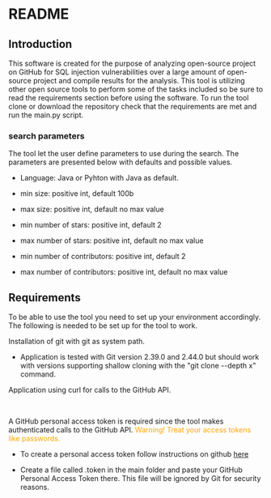 # README

## Introduction
This software is created for the purpose of analyzing open-source project on GitHub for SQL injection vulnerabilities over a large amount of open-source project and compile results for the analysis. This tool is utilizing other open source tools to perform some of the tasks included so be sure to read the requirements section before using the software. To run the tool clone or download the repository check that the requirements are met and run the main.py script.

### search parameters
The tool let the user define parameters to use during the search. The parameters are presented below with defaults and possible values.

*  Language: Java or Pyhton with Java as default.

*  min size: positive int, default 100b

*  max size: positive int, default no max value

*  min number of stars: positive int, default 2

*  max number of stars: positive int, default no max value

*  min number of contributors: positive int, default 2

*  max number of contributors: positive int, default no max value

## Requirements
To be able to use the tool you need to set up your environment accordingly. The following is needed to be set up for the tool to work.

Installation of git with git as system path.

*  Application is tested with Git version 2.39.0 and 2.44.0 but should work with versions supporting shallow cloning with the "git clone --depth x" command.

Application using curl for calls to the GitHub API.

</br>

A GitHub personal access token is required since the tool makes authenticated calls to the GitHub API. <span style="color:orange">Warning! Treat your access tokens like passwords.</span>

*  To create a personal access token follow instructions on github [here](https://docs.github.com/en/authentication/keeping-your-account-and-data-secure/managing-your-personal-access-tokens)

*  Create a file called .token in the main folder and paste your GitHub Personal Access Token there. This file will be ignored by Git for security reasons.

